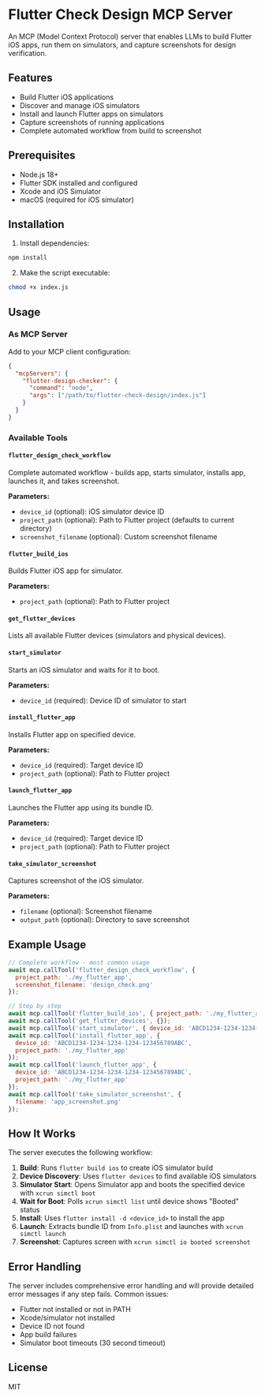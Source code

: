 # Flutter Check Design MCP Server

An MCP (Model Context Protocol) server that enables LLMs to build Flutter iOS apps, run them on simulators, and capture screenshots for design verification.

## Features

- Build Flutter iOS applications
- Discover and manage iOS simulators
- Install and launch Flutter apps on simulators
- Capture screenshots of running applications
- Complete automated workflow from build to screenshot

## Prerequisites

- Node.js 18+
- Flutter SDK installed and configured
- Xcode and iOS Simulator
- macOS (required for iOS simulator)

## Installation

1. Install dependencies:
```bash
npm install
```

2. Make the script executable:
```bash
chmod +x index.js
```

## Usage

### As MCP Server

Add to your MCP client configuration:

```json
{
  "mcpServers": {
    "flutter-design-checker": {
      "command": "node",
      "args": ["/path/to/flutter-check-design/index.js"]
    }
  }
}
```

### Available Tools

#### `flutter_design_check_workflow`
Complete automated workflow - builds app, starts simulator, installs app, launches it, and takes screenshot.

**Parameters:**
- `device_id` (optional): iOS simulator device ID
- `project_path` (optional): Path to Flutter project (defaults to current directory)
- `screenshot_filename` (optional): Custom screenshot filename

#### `flutter_build_ios`
Builds Flutter iOS app for simulator.

**Parameters:**
- `project_path` (optional): Path to Flutter project

#### `get_flutter_devices`
Lists all available Flutter devices (simulators and physical devices).

#### `start_simulator`
Starts an iOS simulator and waits for it to boot.

**Parameters:**
- `device_id` (required): Device ID of simulator to start

#### `install_flutter_app`
Installs Flutter app on specified device.

**Parameters:**
- `device_id` (required): Target device ID
- `project_path` (optional): Path to Flutter project

#### `launch_flutter_app`
Launches the Flutter app using its bundle ID.

**Parameters:**
- `device_id` (required): Target device ID
- `project_path` (optional): Path to Flutter project

#### `take_simulator_screenshot`
Captures screenshot of the iOS simulator.

**Parameters:**
- `filename` (optional): Screenshot filename
- `output_path` (optional): Directory to save screenshot

## Example Usage

```javascript
// Complete workflow - most common usage
await mcp.callTool('flutter_design_check_workflow', {
  project_path: './my_flutter_app',
  screenshot_filename: 'design_check.png'
});

// Step by step
await mcp.callTool('flutter_build_ios', { project_path: './my_flutter_app' });
await mcp.callTool('get_flutter_devices', {});
await mcp.callTool('start_simulator', { device_id: 'ABCD1234-1234-1234-1234-123456789ABC' });
await mcp.callTool('install_flutter_app', {
  device_id: 'ABCD1234-1234-1234-1234-123456789ABC',
  project_path: './my_flutter_app'
});
await mcp.callTool('launch_flutter_app', {
  device_id: 'ABCD1234-1234-1234-1234-123456789ABC',
  project_path: './my_flutter_app'
});
await mcp.callTool('take_simulator_screenshot', {
  filename: 'app_screenshot.png'
});
```

## How It Works

The server executes the following workflow:

1. **Build**: Runs `flutter build ios` to create iOS simulator build
2. **Device Discovery**: Uses `flutter devices` to find available iOS simulators
3. **Simulator Start**: Opens Simulator app and boots the specified device with `xcrun simctl boot`
4. **Wait for Boot**: Polls `xcrun simctl list` until device shows "Booted" status
5. **Install**: Uses `flutter install -d <device_id>` to install the app
6. **Launch**: Extracts bundle ID from `Info.plist` and launches with `xcrun simctl launch`
7. **Screenshot**: Captures screen with `xcrun simctl io booted screenshot`

## Error Handling

The server includes comprehensive error handling and will provide detailed error messages if any step fails. Common issues:

- Flutter not installed or not in PATH
- Xcode/simulator not installed
- Device ID not found
- App build failures
- Simulator boot timeouts (30 second timeout)

## License

MIT